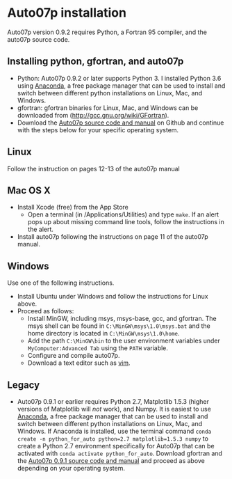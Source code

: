 # Auto07p installation

Auto07p version 0.9.2 requires Python, a Fortran 95 compiler, and the auto07p source code.

## Installing python, gfortran, and auto07p
* Python: Auto07p 0.9.2 or later supports Python 3. I installed Python 3.6 using [Anaconda](https://www.anaconda.com), a free package manager that can be used to install and switch between different python installations on Linux, Mac, and Windows.
* gfortran: gfortran binaries for Linux, Mac, and Windows can be downloaded from (http://gcc.gnu.org/wiki/GFortran).
* Download the [Auto07p source code and manual](https://github.com/auto-07p/auto-07p/releases/) on Github and continue with the steps below for your specific operating system.

## Linux
Follow the instruction on pages 12-13 of the auto07p manual

## Mac OS X
* Install Xcode (free) from the App Store
  * Open a terminal (in /Applications/Utilities) and type ```make```. If an alert pops up about missing command line tools, follow the instructions in the alert.
* Install auto07p following the instructions on page 11 of the auto07p manual.

## Windows
Use one of the following instructions.
* Install Ubuntu under Windows and follow the instructions for Linux above.
* Proceed as follows:
  * Install MinGW, including msys, msys-base, gcc, and gfortran. The msys shell can be found in ```C:\MinGW\msys\1.0\msys.bat``` and the home directory is located in ```C:\MinGW\msys\1.0\home```.
  * Add the path ```C:\MinGW\bin``` to the user environment variables under ```MyComputer:Advanced Tab``` using the ```PATH``` variable.
  * Configure and compile auto07p.
  * Download a text editor such as [vim](http://www.vim.org).

## Legacy
* Auto07p 0.9.1 or earlier requires Python 2.7, Matplotlib 1.5.3 (higher versions of Matplotlib will _not_ work), and Numpy. It is easiest to use [Anaconda](https://www.anaconda.com), a free package manager that can be used to install and switch between different python installations on Linux, Mac, and Windows. If Anaconda is installed, use the terminal command ```conda create -n python_for_auto python=2.7 matplotlib=1.5.3 numpy``` to create a Python 2.7 environment specifically for Auto07p that can be activated with ```conda activate python_for_auto```. Download gfortran and the [Auto07p 0.9.1 source code and manual](http://sourceforge.net/projects/auto-07p/files/Auto07p/) and proceed as above depending on your operating system.
